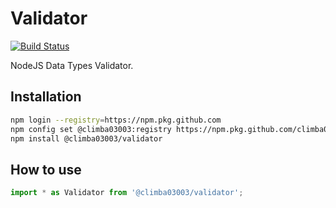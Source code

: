 # Validator

[![Build Status](https://travis-ci.com/climba03003/Validator.svg?branch=master)](https://travis-ci.com/climba03003/Validator)

NodeJS Data Types Validator.

## Installation

```bash
npm login --registry=https://npm.pkg.github.com
npm config set @climba03003:registry https://npm.pkg.github.com/climba03003
npm install @climba03003/validator
```

## How to use

```typescript
import * as Validator from '@climba03003/validator';
```
